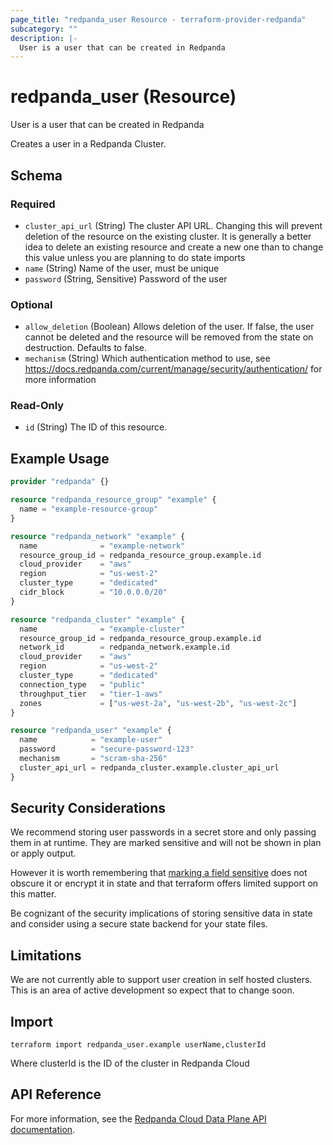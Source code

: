 ```yaml
---
page_title: "redpanda_user Resource - terraform-provider-redpanda"
subcategory: ""
description: |-
  User is a user that can be created in Redpanda
---
```


# redpanda_user (Resource)

User is a user that can be created in Redpanda

Creates a user in a Redpanda Cluster.

<!-- schema generated by tfplugindocs -->
## Schema

### Required

- `cluster_api_url` (String) The cluster API URL. Changing this will prevent deletion of the resource on the existing cluster. It is generally a better idea to delete an existing resource and create a new one than to change this value unless you are planning to do state imports
- `name` (String) Name of the user, must be unique
- `password` (String, Sensitive) Password of the user

### Optional

- `allow_deletion` (Boolean) Allows deletion of the user. If false, the user cannot be deleted and the resource will be removed from the state on destruction. Defaults to false.
- `mechanism` (String) Which authentication method to use, see https://docs.redpanda.com/current/manage/security/authentication/ for more information

### Read-Only

- `id` (String) The ID of this resource.

## Example Usage

```terraform
provider "redpanda" {}

resource "redpanda_resource_group" "example" {
  name = "example-resource-group"
}

resource "redpanda_network" "example" {
  name              = "example-network"
  resource_group_id = redpanda_resource_group.example.id
  cloud_provider    = "aws"
  region            = "us-west-2"
  cluster_type      = "dedicated"
  cidr_block        = "10.0.0.0/20"
}

resource "redpanda_cluster" "example" {
  name              = "example-cluster"
  resource_group_id = redpanda_resource_group.example.id
  network_id        = redpanda_network.example.id
  cloud_provider    = "aws"
  region            = "us-west-2"
  cluster_type      = "dedicated"
  connection_type   = "public"
  throughput_tier   = "tier-1-aws"
  zones             = ["us-west-2a", "us-west-2b", "us-west-2c"]
}

resource "redpanda_user" "example" {
  name            = "example-user"
  password        = "secure-password-123"
  mechanism       = "scram-sha-256"
  cluster_api_url = redpanda_cluster.example.cluster_api_url
}
```

## Security Considerations

We recommend storing user passwords in a secret store and only passing them in at runtime. They are marked sensitive and will not be shown in plan or apply output.

However it is worth remembering that [marking a field sensitive](https://developer.hashicorp.com/terraform/plugin/best-practices/sensitive-state) does not obscure it or encrypt it in state and that terraform offers limited support on this matter.

Be cognizant of the security implications of storing sensitive data in state and consider using a secure state backend for your state files.

## Limitations

We are not currently able to support user creation in self hosted clusters. This is an area of active development so expect that to change soon.

## Import

```shell
terraform import redpanda_user.example userName,clusterId
```

Where clusterId is the ID of the cluster in Redpanda Cloud

## API Reference

For more information, see the [Redpanda Cloud Data Plane API documentation](https://docs.redpanda.com/api/cloud-dataplane-api/).
